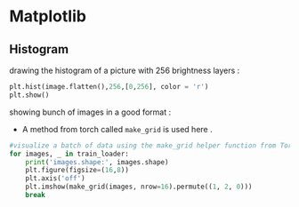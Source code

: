 # Matplotlib

## Histogram

drawing the histogram of a picture with 256 brightness layers :

```python
plt.hist(image.flatten(),256,[0,256], color = 'r')
plt.show()
```

showing bunch of images in a good format : 
* A method from torch called `make_grid` is used here .

```python
#visualize a batch of data using the make_grid helper function from Torchvision
for images, _ in train_loader:
    print('images.shape:', images.shape)
    plt.figure(figsize=(16,8))
    plt.axis('off')
    plt.imshow(make_grid(images, nrow=16).permute((1, 2, 0)))
    break
```